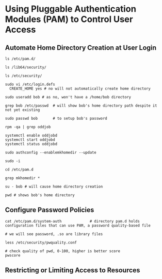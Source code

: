 # Using Pluggable Authentication Modules (PAM) to Control User Access

## Automate Home Directory Creation at User Login

    ls /etc/pam.d/

    ls /lib64/security/

    ls /etc/security/

    sudo vi /etc/login.defs
      CREATE_HOME yes # no will not automatically create home directory

    sudo useradd bob # as no, won't have a /home/bob directory

    grep bob /etc/passwd  # will show bob's home directory path despite it not yet existing

    sudo passwd bob       # to setup bob's password

    rpm -qa | grep oddjob

    systemctl enable oddjobd
    systemctl start oddjobd
    systemctl status oddjobd

    sudo authconfig --enablemkhomedir --update

    sudo -i

    cd /etc/pam.d

    grep mkhomedir *

    su - bob # will cause home directory creation

    pwd # shows bob's home directory

## Configure Password Policies

    cat /etc/pam.d/system-auth             # directory pam.d holds configuration files that can use PAM, a password quality-based file

    # we will see password, .so are library files

    less /etc/security/pwquality.conf

    # check quality of pwd, 0-100, higher is better score
    pwscore

## Restricting or Limiting Access to Resources

    
    

    
